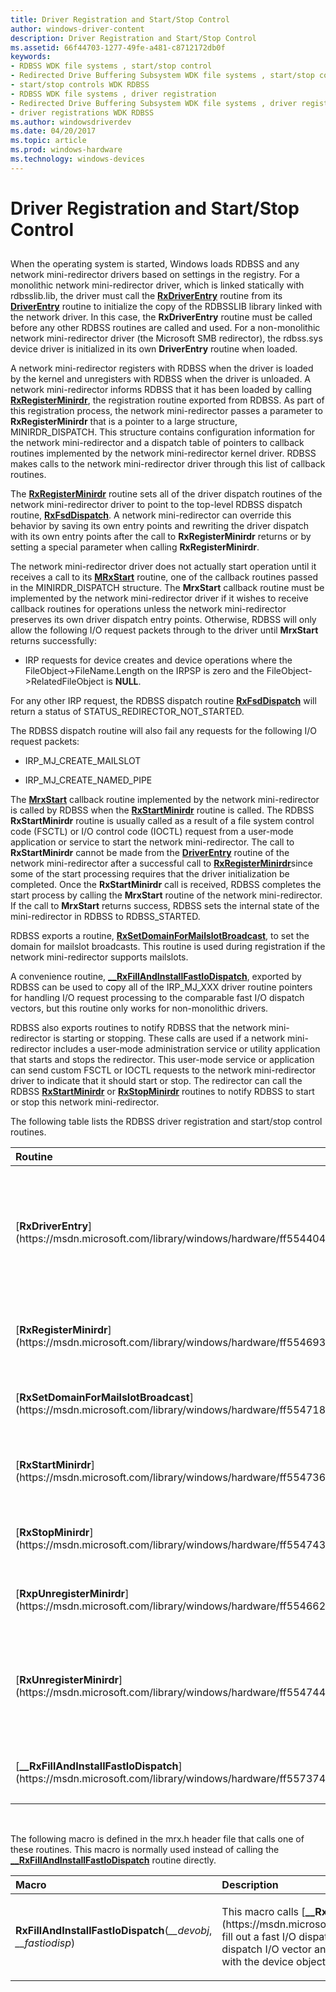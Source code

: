 ```yaml
---
title: Driver Registration and Start/Stop Control
author: windows-driver-content
description: Driver Registration and Start/Stop Control
ms.assetid: 66f44703-1277-49fe-a481-c8712172db0f
keywords:
- RDBSS WDK file systems , start/stop control
- Redirected Drive Buffering Subsystem WDK file systems , start/stop control
- start/stop controls WDK RDBSS
- RDBSS WDK file systems , driver registration
- Redirected Drive Buffering Subsystem WDK file systems , driver registration
- driver registrations WDK RDBSS
ms.author: windowsdriverdev
ms.date: 04/20/2017
ms.topic: article
ms.prod: windows-hardware
ms.technology: windows-devices
---
```


# Driver Registration and Start/Stop Control


## <span id="ddk_driver_registration_and_start_stop_control_if"></span><span id="DDK_DRIVER_REGISTRATION_AND_START_STOP_CONTROL_IF"></span>


When the operating system is started, Windows loads RDBSS and any network mini-redirector drivers based on settings in the registry. For a monolithic network mini-redirector driver, which is linked statically with rdbsslib.lib, the driver must call the [**RxDriverEntry**](https://msdn.microsoft.com/library/windows/hardware/ff554404) routine from its [**DriverEntry**](https://msdn.microsoft.com/library/windows/hardware/ff544113) routine to initialize the copy of the RDBSSLIB library linked with the network driver. In this case, the **RxDriverEntry** routine must be called before any other RDBSS routines are called and used. For a non-monolithic network mini-redirector driver (the Microsoft SMB redirector), the rdbss.sys device driver is initialized in its own **DriverEntry** routine when loaded.

A network mini-redirector registers with RDBSS when the driver is loaded by the kernel and unregisters with RDBSS when the driver is unloaded. A network mini-redirector informs RDBSS that it has been loaded by calling [**RxRegisterMinirdr**](https://msdn.microsoft.com/library/windows/hardware/ff554693), the registration routine exported from RDBSS. As part of this registration process, the network mini-redirector passes a parameter to **RxRegisterMinirdr** that is a pointer to a large structure, MINIRDR\_DISPATCH. This structure contains configuration information for the network mini-redirector and a dispatch table of pointers to callback routines implemented by the network mini-redirector kernel driver. RDBSS makes calls to the network mini-redirector driver through this list of callback routines.

The [**RxRegisterMinirdr**](https://msdn.microsoft.com/library/windows/hardware/ff554693) routine sets all of the driver dispatch routines of the network mini-redirector driver to point to the top-level RDBSS dispatch routine, [**RxFsdDispatch**](https://msdn.microsoft.com/library/windows/hardware/ff554468). A network mini-redirector can override this behavior by saving its own entry points and rewriting the driver dispatch with its own entry points after the call to **RxRegisterMinirdr** returns or by setting a special parameter when calling **RxRegisterMinirdr**.

The network mini-redirector driver does not actually start operation until it receives a call to its [**MRxStart**](https://msdn.microsoft.com/library/windows/hardware/ff550829) routine, one of the callback routines passed in the MINIRDR\_DISPATCH structure. The **MrxStart** callback routine must be implemented by the network mini-redirector driver if it wishes to receive callback routines for operations unless the network mini-redirector preserves its own driver dispatch entry points. Otherwise, RDBSS will only allow the following I/O request packets through to the driver until **MrxStart** returns successfully:

-   IRP requests for device creates and device operations where the FileObject-&gt;FileName.Length on the IRPSP is zero and the FileObject-&gt;RelatedFileObject is **NULL**.

For any other IRP request, the RDBSS dispatch routine [**RxFsdDispatch**](https://msdn.microsoft.com/library/windows/hardware/ff554468) will return a status of STATUS\_REDIRECTOR\_NOT\_STARTED.

The RDBSS dispatch routine will also fail any requests for the following I/O request packets:

-   IRP\_MJ\_CREATE\_MAILSLOT

-   IRP\_MJ\_CREATE\_NAMED\_PIPE

The [**MrxStart**](https://msdn.microsoft.com/library/windows/hardware/ff550829) callback routine implemented by the network mini-redirector is called by RDBSS when the [**RxStartMinirdr**](https://msdn.microsoft.com/library/windows/hardware/ff554736) routine is called. The RDBSS **RxStartMinirdr** routine is usually called as a result of a file system control code (FSCTL) or I/O control code (IOCTL) request from a user-mode application or service to start the network mini-redirector. The call to **RxStartMinirdr** cannot be made from the [**DriverEntry**](https://msdn.microsoft.com/library/windows/hardware/ff544113) routine of the network mini-redirector after a successful call to [**RxRegisterMinirdr**](https://msdn.microsoft.com/library/windows/hardware/ff554693)since some of the start processing requires that the driver initialization be completed. Once the **RxStartMinirdr** call is received, RDBSS completes the start process by calling the **MrxStart** routine of the network mini-redirector. If the call to **MrxStart** returns success, RDBSS sets the internal state of the mini-redirector in RDBSS to RDBSS\_STARTED.

RDBSS exports a routine, [**RxSetDomainForMailslotBroadcast**](https://msdn.microsoft.com/library/windows/hardware/ff554718), to set the domain for mailslot broadcasts. This routine is used during registration if the network mini-redirector supports mailslots.

A convenience routine, [**\_\_RxFillAndInstallFastIoDispatch**](https://msdn.microsoft.com/library/windows/hardware/ff557374), exported by RDBSS can be used to copy all of the IRP\_MJ\_XXX driver routine pointers for handling I/O request processing to the comparable fast I/O dispatch vectors, but this routine only works for non-monolithic drivers.

RDBSS also exports routines to notify RDBSS that the network mini-redirector is starting or stopping. These calls are used if a network mini-redirector includes a user-mode administration service or utility application that starts and stops the redirector. This user-mode service or application can send custom FSCTL or IOCTL requests to the network mini-redirector driver to indicate that it should start or stop. The redirector can call the RDBSS [**RxStartMinirdr**](https://msdn.microsoft.com/library/windows/hardware/ff554736) or [**RxStopMinirdr**](https://msdn.microsoft.com/library/windows/hardware/ff554743) routines to notify RDBSS to start or stop this network mini-redirector.

The following table lists the RDBSS driver registration and start/stop control routines.

<table>
<colgroup>
<col width="50%" />
<col width="50%" />
</colgroup>
<thead>
<tr class="header">
<th align="left">Routine</th>
<th align="left">Description</th>
</tr>
</thead>
<tbody>
<tr class="odd">
<td align="left"><p>[<strong>RxDriverEntry</strong>](https://msdn.microsoft.com/library/windows/hardware/ff554404)</p></td>
<td align="left"><p>This routine is called by a monolithic network mini-redirector driver from its [<strong>DriverEntry</strong>](https://msdn.microsoft.com/library/windows/hardware/ff544113) routine to initialize RDBSS.</p>
<p>For non-monolithic drivers, this initialization routine is equivalent to the [<strong>DriverEntry</strong>](https://msdn.microsoft.com/library/windows/hardware/ff544113) routine of the rbss.sys device driver.</p></td>
</tr>
<tr class="even">
<td align="left"><p>[<strong>RxRegisterMinirdr</strong>](https://msdn.microsoft.com/library/windows/hardware/ff554693)</p></td>
<td align="left"><p>This routine is called by a network mini-redirector driver to register the driver with RDBSS, which adds the registration information to an internal registration table. RDBSS also builds a device object for the network mini-redirector.</p></td>
</tr>
<tr class="odd">
<td align="left"><p>[<strong>RxSetDomainForMailslotBroadcast</strong>](https://msdn.microsoft.com/library/windows/hardware/ff554718)</p></td>
<td align="left"><p>This routine is called by a network mini-redirector driver to set the domain used for mailslot broadcasts, if mailslots are supported by the driver.</p></td>
</tr>
<tr class="even">
<td align="left"><p>[<strong>RxStartMinirdr</strong>](https://msdn.microsoft.com/library/windows/hardware/ff554736)</p></td>
<td align="left"><p>This routine starts up a network mini-redirector that called to register itself. RDBSS will also register the network mini-redirector driver as a UNC provider with the MUP if the driver indicates support for UNC names.</p></td>
</tr>
<tr class="odd">
<td align="left"><p>[<strong>RxStopMinirdr</strong>](https://msdn.microsoft.com/library/windows/hardware/ff554743)</p></td>
<td align="left"><p>This routine stops a network mini-redirector driver. A driver that is stopped will no longer receive new commands except IOCTL or FSCTL requests.</p></td>
</tr>
<tr class="even">
<td align="left"><p>[<strong>RxpUnregisterMinirdr</strong>](https://msdn.microsoft.com/library/windows/hardware/ff554662)</p></td>
<td align="left"><p>This routine is called by a network mini-redirector driver to de-register the driver with RDBSS and remove the registration information from the internal RDBSS registration table.</p></td>
</tr>
<tr class="odd">
<td align="left"><p>[<strong>RxUnregisterMinirdr</strong>](https://msdn.microsoft.com/library/windows/hardware/ff554744)</p></td>
<td align="left"><p>This routine is an inline function defined in rxstruc.h that is called by a network mini-redirector driver to de-register the driver with RDBSS and remove the registration information from the internal RDBSS registration table. The [<strong>RxUnregisterMinirdr</strong>](https://msdn.microsoft.com/library/windows/hardware/ff554744) inline function internally calls [<strong>RxpUnregisterMinirdr</strong>](https://msdn.microsoft.com/library/windows/hardware/ff554662).</p></td>
</tr>
<tr class="even">
<td align="left"><p>[<strong>__RxFillAndInstallFastIoDispatch</strong>](https://msdn.microsoft.com/library/windows/hardware/ff557374)</p></td>
<td align="left"><p>This routine fills out a fast I/O dispatch vector to be identical with the normal dispatch I/O vector and installs it into the driver object associated with the device object passed.</p></td>
</tr>
</tbody>
</table>

 

The following macro is defined in the mrx.h header file that calls one of these routines. This macro is normally used instead of calling the [**\_\_RxFillAndInstallFastIoDispatch**](https://msdn.microsoft.com/library/windows/hardware/ff557374) routine directly.

<table>
<colgroup>
<col width="50%" />
<col width="50%" />
</colgroup>
<thead>
<tr class="header">
<th align="left">Macro</th>
<th align="left">Description</th>
</tr>
</thead>
<tbody>
<tr class="odd">
<td align="left"><p><strong>RxFillAndInstallFastIoDispatch</strong>(<em>__devobj</em>, <em>__fastiodisp</em>)</p></td>
<td align="left"><p>This macro calls [<strong>__RxFillAndInstallFastIoDispatch</strong>](https://msdn.microsoft.com/library/windows/hardware/ff557374)to fill out a fast I/O dispatch vector to be identical with the normal dispatch I/O vector and installs it into the driver object associated with the device object passed.</p></td>
</tr>
</tbody>
</table>

 

 

 




